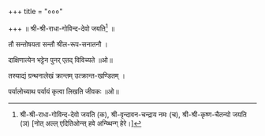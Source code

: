 +++
title = "०००"

+++
॥ श्री-श्री-राधा-गोविन्द-देवो जयति[^१] ॥

[^१]:
    श्री-श्री-राधा-गोविन्द-देवो जयति (क), श्री-वृन्दावन-चन्द्राय नमः (च), श्री-श्री-कृष्ण-चैतन्यो जयति (ञ) [नोत् अल्ल् एदितिओन्स् हवे अन्य्थिन्ग् हेरे।]


तौ सन्तोषयता सन्तौ श्रील-रूप-सनातनौ ।

दाक्षिणात्येन भट्टेन पुनर् एतद् विविच्यते ॥ओ॥

तस्याद्यं ग्रन्थनालेखं क्रान्तम् उत्क्रान्त-खण्डितम् ।

पर्यालोच्याथ पर्यायं कृत्वा लिखति जीवकः ॥ओ॥
